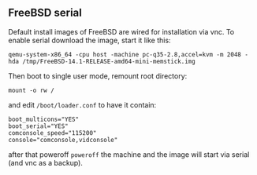 FreeBSD serial
--------------

Default install images of FreeBSD are wired for installation via vnc. To enable serial download the image, start it like this:

    qemu-system-x86_64 -cpu host -machine pc-q35-2.8,accel=kvm -m 2048 -hda /tmp/FreeBSD-14.1-RELEASE-amd64-mini-memstick.img

Then boot to single user mode, remount root directory:

    mount -o rw /

and edit `/boot/loader.conf` to have it contain:

    boot_multicons="YES"
    boot_serial="YES"
    comconsole_speed="115200"
    console="comconsole,vidconsole"

after that poweroff `poweroff` the machine and the image will start via serial (and vnc as a backup).

